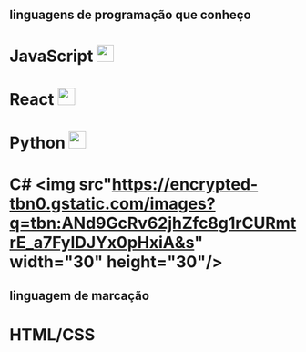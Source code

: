 ## linguagens de programação que conheço 
   # JavaScript <img src="https://upload.wikimedia.org/wikipedia/commons/thumb/9/99/Unofficial_JavaScript_logo_2.svg/1200px-Unofficial_JavaScript_logo_2.svg.png" width="30" height="30"/>
   # React <img src="https://encrypted-tbn0.gstatic.com/images?q=tbn:ANd9GcSg1MndL-Xp1JcnqaB0YOqTp6zDjrwYyGKsPA&s"  width="30" height="30"/>
   # Python <img src="https://encrypted-tbn0.gstatic.com/images?q=tbn:ANd9GcSg1MndL-Xp1JcnqaB0YOqTp6zDjrwYyGKsPA&s"  width="30" height="30"/>
   # C# <img src"https://encrypted-tbn0.gstatic.com/images?q=tbn:ANd9GcRv62jhZfc8g1rCURmtrE_a7FylDJYx0pHxiA&s"  width="30"  height="30"/>

## linguagem de marcação
   # HTML/CSS 
   
